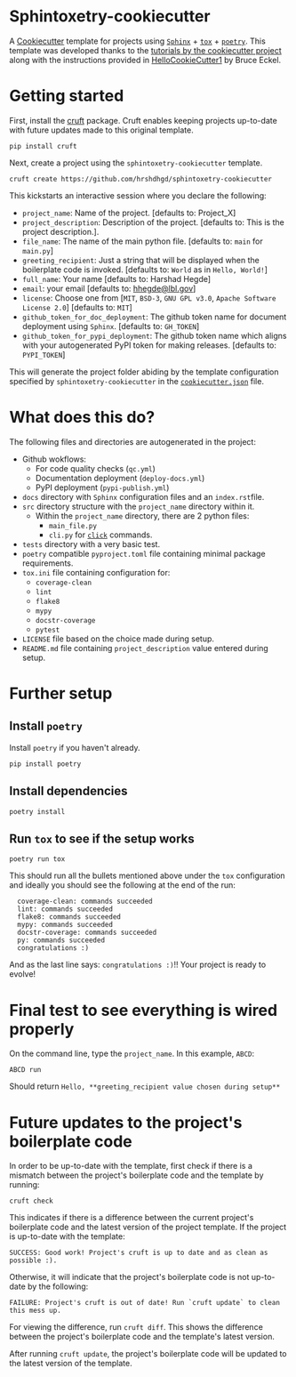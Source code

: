 # Sphintoxetry-cookiecutter
A [Cookiecutter](https://cookiecutter.readthedocs.io/en/stable/) template for projects using [`Sphinx`](https://www.sphinx-doc.org/en/master/) + [`tox`](https://tox.wiki/en/latest/index.html) + [`poetry`](https://python-poetry.org/docs/). This template was developed thanks to the [tutorials by the cookiecutter project](https://cookiecutter.readthedocs.io/en/stable/tutorials/index.html) along with the instructions provided in [HelloCookieCutter1](https://github.com/BruceEckel/HelloCookieCutter1/blob/master/Readme.rst) by Bruce Eckel. 

# Getting started

First, install the [cruft](https://github.com/cruft/cruft) package. Cruft enables keeping projects up-to-date with future updates made to this original template.

```
pip install cruft
```

Next, create a project using the `sphintoxetry-cookiecutter` template.
```
cruft create https://github.com/hrshdhgd/sphintoxetry-cookiecutter
```

This kickstarts an interactive session where you declare the following:
 - `project_name`: Name of the project. [defaults to: Project_X]
 - `project_description`: Description of the project. [defaults to: This is the project description.].
 - `file_name`: The name of the main python file. [defaults to: `main` for `main.py`]
 - `greeting_recipient`: Just a string that will be displayed when the boilerplate code is invoked. [defaults to: `World` as in `Hello, World!`]
 - `full_name`: Your name [defaults to: Harshad Hegde]
 - `email`: your email [defaults to: hhegde@lbl.gov]
 - `license`: Choose one from [`MIT`, `BSD-3`, `GNU GPL v3.0`, `Apache Software License 2.0`] [defaults to: `MIT`]
 - `github_token_for_doc_deployment`: The github token name for document deployment using `Sphinx`. [defaults to: `GH_TOKEN`]
 - `github_token_for_pypi_deployment`: The github token name which aligns with your autogenerated PyPI token for making releases. [defaults to: `PYPI_TOKEN`]

This will generate the project folder abiding by the template configuration specified by `sphintoxetry-cookiecutter` in the [`cookiecutter.json`](https://github.com/hrshdhgd/sphintoxetry-cookiecutter/blob/main/cookiecutter.json) file. 

# What does this do?

The following files and directories are autogenerated in the project:

 - Github wokflows:
   - For code quality checks (`qc.yml`)
   - Documentation deployment (`deploy-docs.yml`)
   - PyPI deployment (`pypi-publish.yml`)
 - `docs` directory with `Sphinx` configuration files and an `index.rst`file.
 - `src` directory structure with the `project_name` directory within it.
   - Within the `project_name` directory, there are 2 python files:
     - `main_file.py`
     - `cli.py` for [`click`](https://click.palletsprojects.com) commands.
 - `tests` directory with a very basic test.
 - `poetry` compatible `pyproject.toml` file containing minimal package requirements.
 - `tox.ini` file containing configuration for:
   -  `coverage-clean`
   -  `lint`
   -  `flake8`
   -  `mypy`
   -  `docstr-coverage`
   -  `pytest`
- `LICENSE` file based on the choice made during setup. 
- `README.md` file containing `project_description` value entered during setup.


# Further setup

## Install `poetry`
Install `poetry` if you haven't already.
```
pip install poetry
```
## Install dependencies
```
poetry install
```

## Run `tox` to see if the setup works
```
poetry run tox
```

This should run all the bullets mentioned above under the `tox` configuration and ideally you should see the following at the end of the run:
```
  coverage-clean: commands succeeded
  lint: commands succeeded
  flake8: commands succeeded
  mypy: commands succeeded
  docstr-coverage: commands succeeded
  py: commands succeeded
  congratulations :)
```

And as the last line says: `congratulations :)`!! Your project is ready to evolve!

# Final test to see everything is wired properly

On the command line, type the `project_name`. In this example, `ABCD`:
```
ABCD run
```
Should return `Hello, **greeting_recipient value chosen during setup**`

# Future updates to the project's boilerplate code

In order to be up-to-date with the template, first check if there is a mismatch between the project's boilerplate code and the template by running:
```
cruft check
```

This indicates if there is a difference between the current project's boilerplate code and the latest version of the project template. If the project is up-to-date with the template:
```
SUCCESS: Good work! Project's cruft is up to date and as clean as possible :).
```

Otherwise, it will indicate that the project's boilerplate code is not up-to-date by the following:
```
FAILURE: Project's cruft is out of date! Run `cruft update` to clean this mess up.
```

For viewing the difference, run `cruft diff`. This shows the difference between the project's boilerplate code and the template's latest version.

After running `cruft update`, the project's boilerplate code will be updated to the latest version of the template.

